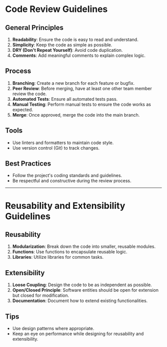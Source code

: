 # Code Review Guidelines

## General Principles

1. **Readability**: Ensure the code is easy to read and understand.
2. **Simplicity**: Keep the code as simple as possible.
3. **DRY (Don't Repeat Yourself)**: Avoid code duplication.
4. **Comments**: Add meaningful comments to explain complex logic.

## Process

1. **Branching**: Create a new branch for each feature or bugfix.
2. **Peer Review**: Before merging, have at least one other team member review the code.
3. **Automated Tests**: Ensure all automated tests pass.
4. **Manual Testing**: Perform manual tests to ensure the code works as expected.
5. **Merge**: Once approved, merge the code into the main branch.

## Tools

- Use linters and formatters to maintain code style.
- Use version control (Git) to track changes.

## Best Practices

- Follow the project's coding standards and guidelines.
- Be respectful and constructive during the review process.

---

# Reusability and Extensibility Guidelines

## Reusability

1. **Modularization**: Break down the code into smaller, reusable modules.
2. **Functions**: Use functions to encapsulate reusable logic.
3. **Libraries**: Utilize libraries for common tasks.

## Extensibility

1. **Loose Coupling**: Design the code to be as independent as possible.
2. **Open/Closed Principle**: Software entities should be open for extension but closed for modification.
3. **Documentation**: Document how to extend existing functionalities.

## Tips

- Use design patterns where appropriate.
- Keep an eye on performance while designing for reusability and extensibility.